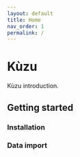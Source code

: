```yaml
---
layout: default
title: Home
nav_order: 1
permalink: /
---
```


# Kùzu
Kùzu introduction.

## Getting started
### Installation
### Data import
